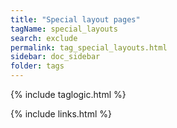 ```yaml
---
title: "Special layout pages"
tagName: special_layouts
search: exclude
permalink: tag_special_layouts.html
sidebar: doc_sidebar
folder: tags
---
```


{% include taglogic.html %}

{% include links.html %}
